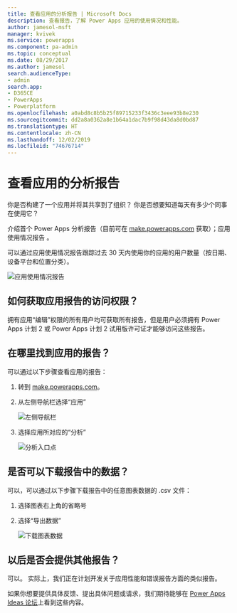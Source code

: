 ```yaml
---
title: 查看应用的分析报告 | Microsoft Docs
description: 查看报告，了解 Power Apps 应用的使用情况和性能。
author: jamesol-msft
manager: kvivek
ms.service: powerapps
ms.component: pa-admin
ms.topic: conceptual
ms.date: 08/29/2017
ms.author: jamesol
search.audienceType:
- admin
search.app:
- D365CE
- PowerApps
- Powerplatform
ms.openlocfilehash: a0abd8c8b5b25f89715233f3436c3eee93b8e230
ms.sourcegitcommit: dd2a8a0362a8e1b64a1dac7b9f98d43da8d0bd87
ms.translationtype: HT
ms.contentlocale: zh-CN
ms.lasthandoff: 12/02/2019
ms.locfileid: "74676714"
---
```

# <a name="view-analytics-reports-for-your-app"></a>查看应用的分析报告
你是否构建了一个应用并将其共享到了组织？  你是否想要知道每天有多少个同事在使用它？

介绍首个 Power Apps 分析报告（目前可在 [make.powerapps.com](https://make.powerapps.com/?utm_source=padocs&utm_medium=linkinadoc&utm_campaign=referralsfromdoc) 获取）；应用使用情况报告  。

可以通过应用使用情况报告跟踪过去 30 天内使用你的应用的用户数量（按日期、设备平台和位置分类）。

![应用使用情况报告](./media/app-analytics/analytics.png)

## <a name="how-do-i-get-access-to-my-apps-reports"></a>如何获取应用报告的访问权限？
拥有应用“编辑”权限的所有用户均可获取所有报告，但是用户必须拥有 Power Apps 计划 2 或 Power Apps 计划 2 试用版许可证才能够访问这些报告。

## <a name="where-do-i-find-my-apps-reports"></a>在哪里找到应用的报告？
可以通过以下步骤查看应用的报告：

1. 转到 [make.powerapps.com](https://make.powerapps.com/?utm_source=padocs&utm_medium=linkinadoc&utm_campaign=referralsfromdoc)。
2. 从左侧导航栏选择“应用” 
   
    ![左侧导航栏](./media/app-analytics/left-nav.png)
3. 选择应用所对应的“分析” 
   
    ![分析入口点](./media/app-analytics/analytics-entry-point.png)

## <a name="can-i-download-the-data-behind-my-reports"></a>是否可以下载报告中的数据？
可以，可以通过以下步骤下载报告中的任意图表数据的 .csv 文件：

1. 选择图表右上角的省略号
2. 选择“导出数据” 
   
    ![下载图表数据](./media/app-analytics/analytics-download.png)

## <a name="are-there-going-to-be-any-other-reports"></a>以后是否会提供其他报告？
可以。 实际上，我们正在计划开发关于应用性能和错误报告方面的类似报告。

如果你想要提供具体反馈、提出具体问题或请求，我们期待能够在 [Power Apps Ideas 论坛](https://powerusers.microsoft.com/t5/PowerApps-Ideas/idb-p/PowerAppsIdeas)上看到这些内容。

